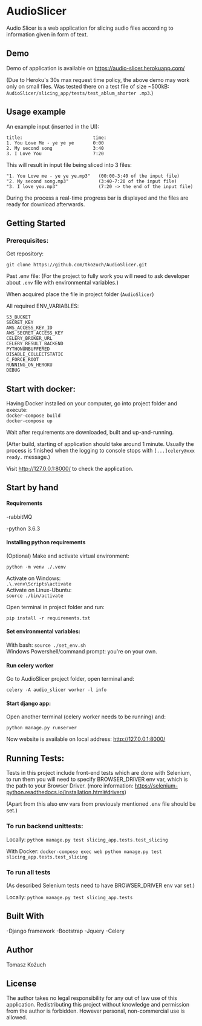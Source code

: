 # AudioSlicer

Audio Slicer is a web application for slicing audio files according to information given in 
form of text.

## Demo

Demo of application is available on https://audio-slicer.herokuapp.com/ 

(Due to Heroku's 30s max request time policy, the above demo may work only on small files. 
Was tested there on a test file of size ~500kB: `AudioSlicer/slicing_app/tests/test_ablum_shorter
.mp3`.)

## Usage example

An example input (inserted in the UI):
```
title:                          time:
1. You Love Me - ye ye ye       0:00
2. My second song               3:40
3. I Love You                   7:20
```

This will result in input file being sliced into 3 files:
```
"1. You Love me - ye ye ye.mp3"   (00:00-3:40 of the input file)
"2. My second song.mp3"           (3:40-7:20 of the input file)
"3. I love you.mp3"               (7:20 -> the end of the input file)
```

During the process a real-time progress bar is displayed and the files are ready for download afterwards.

## Getting Started

### Prerequisites:

Get repository:

`git clone https://github.com/tkozuch/AudioSlicer.git`

Past .env file:
(For the project to fully work you will need to ask developer about `.env` file with environmental variables.)

When acquired place the file in project folder (`AudioSlicer`)

All required ENV_VARIABLES:
```
S3_BUCKET
SECRET_KEY
AWS_ACCESS_KEY_ID
AWS_SECRET_ACCESS_KEY
CELERY_BROKER_URL
CELERY_RESULT_BACKEND
PYTHONUNBUFFERED
DISABLE_COLLECTSTATIC
C_FORCE_ROOT
RUNNING_ON_HEROKU
DEBUG
```

## Start with docker:

Having Docker installed on your computer, go into project folder and execute:
<br>`docker-compose build`
<br>`docker-compose up`

Wait after requirements are downloaded, built and up-and-running.
 
(After build, starting of application should take around 1 minute. Usually the process is  finished
 when the logging to console stops with `[...]celery@xxx ready.` message.)

Visit http://127.0.0.1:8000/ to check the application.


## Start by hand

#### Requirements
-rabbitMQ

-python 3.6.3

#### Installing python requirements

(Optional) Make and activate virtual environment:

`python -m venv ./.venv`

Activate on Windows:
<br>`.\.venv\Scripts\activate`
<br>Activate on Linux-Ubuntu:
<br>`source ./bin/activate`

Open terminal in project folder and run:

```
pip install -r requirements.txt
```

#### Set environmental variables:

With bash: `source ./set_env.sh`<br>
Windows Powershell/command prompt: you're on your own.

#### Run celery worker

Go to AudioSlicer project folder, open terminal and:
```
celery -A audio_slicer worker -l info
```


#### Start django app:

Open another terminal (celery worker needs to be running) and:

```
python manage.py runserver
```

Now website is available on local address: http://127.0.0.1:8000/


## Running Tests:

Tests in this project include front-end tests which are done with Selenium, to run them you will
need to specify BROWSER_DRIVER env var, which is the path to your Browser Driver.
(more information: https://selenium-python.readthedocs.io/installation.html#drivers)

(Apart from this also env vars from previously mentioned .env file should be set.)

### To run backend unittests:

Locally:
`python manage.py test slicing_app.tests.test_slicing`

With Docker:
`docker-compose exec web python manage.py test slicing_app.tests.test_slicing`

### To run all tests

(As described Selenium tests need to have BROWSER_DRIVER env var set.)

Locally:
`python manage.py test slicing_app.tests`


## Built With
-Django framework
-Bootstrap
-Jquery
-Celery

## Author

Tomasz Kożuch

## License

The author takes no legal responsibility for any out of law use of this application.
Redistributing this project without knowledge and permission from the author is forbidden. However personal, non-commercial use is allowed.
